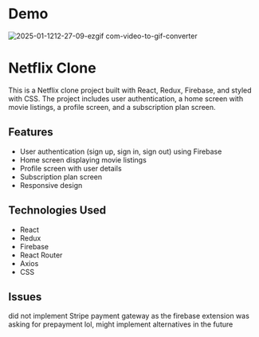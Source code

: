 # Demo

![2025-01-1212-27-09-ezgif com-video-to-gif-converter](https://github.com/user-attachments/assets/451adc59-e27c-41b3-b359-e86bb00b6288)




# Netflix Clone

This is a Netflix clone project built with React, Redux, Firebase, and styled with CSS. The project includes user authentication, a home screen with movie listings, a profile screen, and a subscription plan screen.

## Features

- User authentication (sign up, sign in, sign out) using Firebase
- Home screen displaying movie listings
- Profile screen with user details
- Subscription plan screen
- Responsive design

## Technologies Used

- React
- Redux
- Firebase
- React Router
- Axios
- CSS

## Issues

did not implement Stripe payment gateway as the firebase extension was asking for prepayment lol,
might implement alternatives in the future
